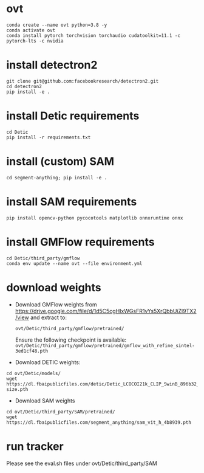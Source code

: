 # ovt
```
conda create --name ovt python=3.8 -y
conda activate ovt
conda install pytorch torchvision torchaudio cudatoolkit=11.1 -c pytorch-lts -c nvidia
```

# install detectron2
```
git clone git@github.com:facebookresearch/detectron2.git
cd detectron2
pip install -e .
```

# install Detic requirements
```
cd Detic
pip install -r requirements.txt
```

# install (custom) SAM
```
cd segment-anything; pip install -e .
```

# install SAM requirements
```
pip install opencv-python pycocotools matplotlib onnxruntime onnx
```

# install GMFlow requirements
```
cd Detic/third_party/gmflow
conda env update --name ovt --file environment.yml
```

# download weights
- Download GMFlow weights from https://drive.google.com/file/d/1d5C5cgHIxWGsFR1vYs5XrQbbUiZl9TX2/view and extract to:
  ```
  ovt/Detic/third_party/gmflow/pretrained/
  ```
  Ensure the following checkpoint is available: `ovt/Detic/third_party/gmflow/pretrained/gmflow_with_refine_sintel-3ed1cf48.pth`

- Download DETIC weights:
```
cd ovt/Detic/models/
wget https://dl.fbaipublicfiles.com/detic/Detic_LCOCOI21k_CLIP_SwinB_896b32_4x_ft4x_max-size.pth
```
- Download SAM weights
```
cd ovt/Detic/third_party/SAM/pretrained/
wget https://dl.fbaipublicfiles.com/segment_anything/sam_vit_h_4b8939.pth
```

# run tracker
Please see the eval.sh files under ovt/Detic/third_party/SAM
